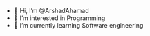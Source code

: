 - 👋 Hi, I’m @ArshadAhamad
- 👀 I’m interested in Programming
- 🌱 I’m currently learning Software engineering


<!---
ArshadAhamad/ArshadAhamad is a ✨ special ✨ repository because its `README.md` (this file) appears on your GitHub profile.
You can click the Preview link to take a look at your changes.
--->
